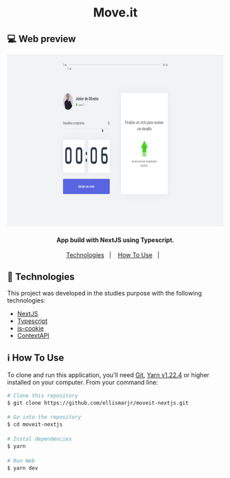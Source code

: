 <h1 align="center">
  Move.it
</h1>

## :computer: Web preview
<p align="center">
  <img height="400" src="https://github.com/ellismarjr/moveit-nextjs/blob/main/preview/preview.gif">
</p>

<h4 align="center">
  App build with NextJS using Typescript.
</h4>

<p align="center">
  <a href="#rocket-technologies">Technologies</a>&nbsp;&nbsp;&nbsp;|&nbsp;&nbsp;&nbsp;
  <a href="#information_source-how-to-use">How To Use</a>&nbsp;&nbsp;&nbsp;|&nbsp;&nbsp;&nbsp;
</p>

## :rocket: Technologies

This project was developed in the studies purpose with the following technologies:

- [NextJS](https://nextjs.org/)
- [Typescript](https://www.typescriptlang.org/)
- [js-cookie](https://www.npmjs.com/package/js-cookie)
- [ContextAPI](https://pt-br.reactjs.org/docs/context.html)

## :information_source: How To Use

To clone and run this application, you'll need [Git](https://git-scm.com), [Yarn v1.22.4](https://yarnpkg.com/) or higher installed on your computer. From your command line:

```bash
# Clone this repository
$ git clone https://github.com/ellismarjr/moveit-nextjs.git

# Go into the repository
$ cd moveit-nextjs

# Instal dependencies
$ yarn

# Run Web
$ yarn dev

```


